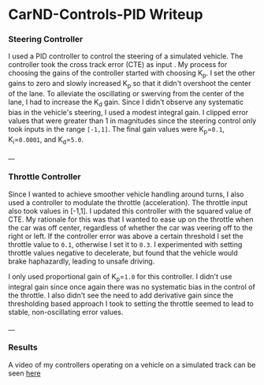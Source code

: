 # CarND-Controls-PID Writeup

### Steering Controller
I used a PID controller to control the steering of a simulated vehicle. The controller took the cross track error (CTE) as input . My process for choosing the gains of the controller started with choosing K<sub>p</sub>. I set the other gains to zero and slowly increased K<sub>p</sub> so that it didn't overshoot the center of the lane. To alleviate the oscillating or swerving from the center of the lane, I had to increase the K<sub>d</sub> gain. Since I didn't observe any systematic bias in the vehicle's steering, I used a modest integral gain. I clipped error values that were greater than 1 in magnitudes since the steering control only took inputs in the range `[-1,1]`. The final gain values were K<sub>p</sub>=`0.1`, K<sub>i</sub>=`0.0001`, and K<sub>d</sub>=`5.0`.

__

### Throttle Controller
Since I wanted to achieve smoother vehicle handling around turns, I also used a controller to modulate the throttle (acceleration). The throttle input also took values in [-1,1]. I updated this controller with the squared value of CTE. My rationale for this was that I wanted to ease up on the throttle when the car was off center, regardless of whether the car was veering off to the right or left. If the controller error was above a certain threshold I set the throttle value to `0.1`, otherwise I set it to `0.3`. I experimented with setting throttle values negative to decelerate, but found that the vehicle would brake haphazardly, leading to unsafe driving. 

I only used proportional gain of K<sub>p</sub>=`1.0` for this controller. I didn't use integral gain since once again there was no systematic bias in the control of the throttle. I also didn't see the need to add derivative gain since the thresholding based approach I took to setting the throttle seemed to lead to stable, non-oscillating error values.

__

### Results

A video of my controllers operating on a vehicle on a simulated track can be seen [here](https://www.youtube.com/watch?v=sgMc6TNXzBY)
 